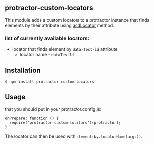 ## protractor-custom-locators
This module adds a custom locators to a protractor instance that finds elements by their attribute using [addLocator](http://www.protractortest.org/#/api?view=ProtractorBy.prototype.addLocator) method.
### list of currently available locators:
* locator that finds element by `data-test-id` attribute
  * locator name - `dataTestId`
## Installation
`$ npm install protractor-custom-locators`
## Usage
that you should put in your protractor.config.js:
```
onPrepare: function () {
  require('protractor-custom-locators')(protractor);
}
```
The locator can then be used with `element(by.locatorName(args))`.

